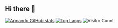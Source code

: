 ## Hi there 👋

[![Armando GitHub stats](https://github-readme-stats.vercel.app/api?username=arbgjr)](https://github.com/anuraghazra/github-readme-stats)
[![Top Langs](https://github-readme-stats.vercel.app/api/top-langs/?username=arbgjr)](https://github.com/anuraghazra/github-readme-stats)
![Visitor Count](https://profile-counter.glitch.me/arbgjr/count.svg)
<!--
**arbgjr/arbgjr** is a ✨ _special_ ✨ repository because its `README.md` (this file) appears on your GitHub profile.

Here are some ideas to get you started:

- 🔭 I’m currently working on ...
- 🌱 I’m currently learning ...
- 👯 I’m looking to collaborate on ...
- 🤔 I’m looking for help with ...
- 💬 Ask me about ...
- 📫 How to reach me: ...
- 😄 Pronouns: ...
- ⚡ Fun fact: ...
-->
